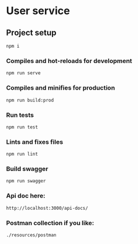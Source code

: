 # User service

## Project setup
```
npm i
```

### Compiles and hot-reloads for development
```
npm run serve
```

### Compiles and minifies for production
```
npm run build:prod
```

### Run tests
```
npm run test
```

### Lints and fixes files
```
npm run lint
```

### Build swagger
```
npm run swagger
```

### Api doc here:
```
http://localhost:3000/api-docs/
```

### Postman collection if you like: 
```
./resources/postman
```
